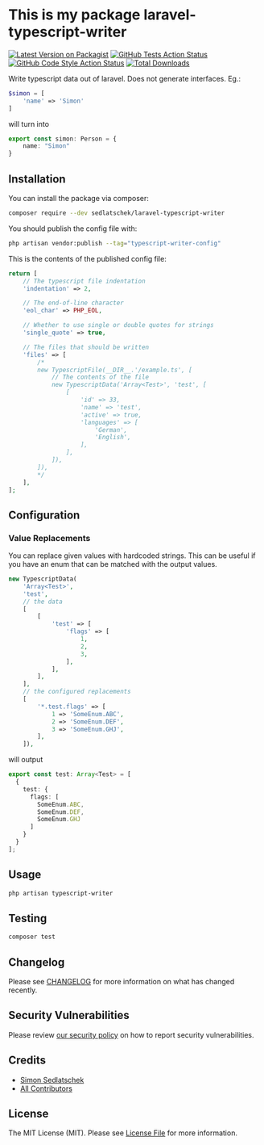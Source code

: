 # This is my package laravel-typescript-writer

[![Latest Version on Packagist](https://img.shields.io/packagist/v/sedlatschek/laravel-typescript-writer.svg?style=flat-square)](https://packagist.org/packages/sedlatschek/laravel-typescript-writer)
[![GitHub Tests Action Status](https://img.shields.io/github/actions/workflow/status/sedlatschek/laravel-typescript-writer/run-tests.yml?branch=main&label=tests&style=flat-square)](https://github.com/sedlatschek/laravel-typescript-writer/actions?query=workflow%3Arun-tests+branch%3Amain)
[![GitHub Code Style Action Status](https://img.shields.io/github/actions/workflow/status/sedlatschek/laravel-typescript-writer/fix-php-code-style-issues.yml?branch=main&label=code%20style&style=flat-square)](https://github.com/sedlatschek/laravel-typescript-writer/actions?query=workflow%3A"Fix+PHP+code+style+issues"+branch%3Amain)
[![Total Downloads](https://img.shields.io/packagist/dt/sedlatschek/laravel-typescript-writer.svg?style=flat-square)](https://packagist.org/packages/sedlatschek/laravel-typescript-writer)

Write typescript data out of laravel. Does not generate interfaces. Eg.:

```php
$simon = [
    'name' => 'Simon'
]
```

will turn into

```typescript
export const simon: Person = {
    name: "Simon"
}
```

## Installation

You can install the package via composer:

```bash
composer require --dev sedlatschek/laravel-typescript-writer
```

You should publish the config file with:

```bash
php artisan vendor:publish --tag="typescript-writer-config"
```

This is the contents of the published config file:

```php
return [
    // The typescript file indentation
    'indentation' => 2,

    // The end-of-line character
    'eol_char' => PHP_EOL,

    // Whether to use single or double quotes for strings
    'single_quote' => true,

    // The files that should be written
    'files' => [
        /*
        new TypescriptFile(__DIR__.'/example.ts', [
            // The contents of the file
            new TypescriptData('Array<Test>', 'test', [
                [
                    'id' => 33,
                    'name' => 'test',
                    'active' => true,
                    'languages' => [
                        'German',
                        'English',
                    ],
                ],
            ]),
        ]),
        */
    ],
];
```

## Configuration

### Value Replacements

You can replace given values with hardcoded strings. This can be useful if you have an enum that can be matched with the output values.

```php
new TypescriptData(
    'Array<Test>',
    'test',
    // the data
    [
        [
            'test' => [
                'flags' => [
                    1,
                    2,
                    3,
                ],
            ],
        ],
    ],
    // the configured replacements
    [
        '*.test.flags' => [
            1 => 'SomeEnum.ABC',
            2 => 'SomeEnum.DEF',
            3 => 'SomeEnum.GHJ',
        ],
    ]),
```

will output

```typescript
export const test: Array<Test> = [
  {
    test: {
      flags: [
        SomeEnum.ABC,
        SomeEnum.DEF,
        SomeEnum.GHJ
      ]
    }
  }
];
```

## Usage

```sh
php artisan typescript-writer
```

## Testing

```bash
composer test
```

## Changelog

Please see [CHANGELOG](CHANGELOG.md) for more information on what has changed recently.

## Security Vulnerabilities

Please review [our security policy](../../security/policy) on how to report security vulnerabilities.

## Credits

- [Simon Sedlatschek](https://github.com/sedlatschek)
- [All Contributors](../../contributors)

## License

The MIT License (MIT). Please see [License File](LICENSE.md) for more information.
